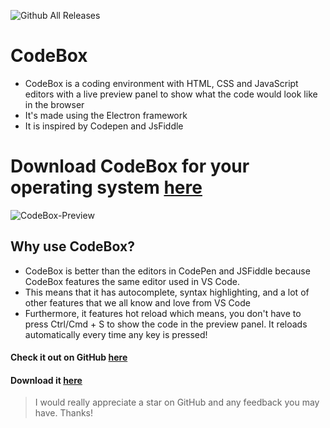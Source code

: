 ![Github All Releases](https://img.shields.io/github/downloads/virejdasani/codebox/total.svg)
# CodeBox
- CodeBox is a coding environment with HTML, CSS and JavaScript editors with a live preview panel to show what the code would look like in the browser
- It's made using the Electron framework
- It is inspired by Codepen and JsFiddle

# Download CodeBox for your operating system [here](https://github.com/virejdasani/CodeBox/releases)

![CodeBox-Preview](https://dev-to-uploads.s3.amazonaws.com/uploads/articles/hxnzeq390mx60u4ty28c.png)
 

## Why use CodeBox?
- CodeBox is better than the editors in CodePen and JSFiddle because CodeBox features the same editor used in VS Code.
- This means that it has autocomplete, syntax highlighting, and a lot of other features that we all know and love from VS Code
- Furthermore, it features hot reload which means, you don't have to press Ctrl/Cmd + S to show the code in the preview panel. It reloads automatically every time any key is pressed!

#### Check it out on GitHub [here](https://github.com/virejdasani/CodeBox)

#### Download it [here](https://github.com/virejdasani/CodeBox/releases/tag/v1.0.0)

> I would really appreciate a star on GitHub and any feedback you may have. Thanks!
